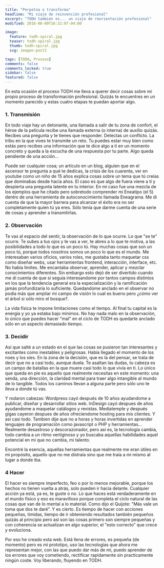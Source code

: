 ```yaml
---
title: "Perpetúa o transforma"
headline: "Mi viaje de reinvención profesional"
excerpt: "TODH también es... un viaje de reorientación profesional"
modified: 2016-08-09T16:32:07-04:00

image:
  feature: todh-spiral.jpg
  teaser: todh-spiral.jpg
  thumb: todh-spiral.jpg
  svg: imagen-post2

tags: [TODH, Proceso]
comments: false
comments_locked: true
sidebar: false
featured: false
---
```


En esta ocasión el proceso TODH me lleva a querer decir cosas sobre mi propio proceso de transformación profesional. Quizás te encuentres en un momento parecido y estas cuatro etapas te puedan aportar algo.

### 1. Transmisión

En todo viaje hay un detonante, una llamada a salir de tu zona de confort, el héroe de la película recibe una llamada externa (o interna) de auxilio quizás. Recibes una pregunta y te tienes que responder. Detectas un conflicto. La tribu en la que vives te transmite un reto. Tu puedes estar muy bien como estás pero recibes una información que te dice algo a tí en un momento concreto y queda a la escucha de una respuesta por tu parte. Algo queda pendiente de una acción...

Puede ser cualquier cosa; un artículo en un blog, alguien que en el ascensor te pregunta a qué te dedicas, la crisis de los cuarenta, ver en youtube como un niño de 15 años explica cosas sobre un tema que tú creías que dominabas desde hacía años. El caso es que algo de fuera viene a tí y despierta una pregunta latente en tu interior. En mi caso fue una mezcla de los ejemplos que he citado pero sobretodo comprender mi Eneatipo (el 5) dentro de una herramienta de autoconocimiento llamada Eneagrama. Me di cuenta de que la mayor barrera para alcanzar el éxito era no ser completamente quien tú ya eres. Sólo tenía que darme cuenta de una serie de cosas y aprender a transmitirlas.

### 2. Observación

Te vas al espacio del sentir, la observación de lo que ocurre. Lo que "se te" ocurre. Te subes a tus ojos y te vas a ver, te abres a lo que te motiva, a las posibilidades a todo lo que es un poco tú. Hay muchas cosas que son un poco tú, porque todos nosotros somos un poco lo que es el mundo. Me interesaban varios oficios, varios roles, me gustaba tanto maquetar css como diseñar webs, usar herramientas frontend, interacción, interface, etc. No había límites. Me encantaba observar, aprender, aplicar y mezclar conocimientos diferentes. Sin embargo esto dejó de ser divertido cuando me di cuenta de que si seguía interesandome por tantos campos distintos en los que la tendencia general era la especialización y la ramificación jamás profundizaría lo suficiente. Quedandome anclado en el observar no podía más que ampliar mi campo de visión lo cual es bueno pero ¿cómo ver el árbol si sólo miro el bosque?.

La vida física te impone limitaciones como el tiempo. Al final tu capital es la energía y yo ya estaba bajo mínimos. No hay nada malo en la observación, lo único que puedes hacer "mal" en el ciclo de TODH es quedarte anclado sólo en un aspecto demasiado tiempo.

### 3. Decidir

Así que salté a un estado en el que las cosas se pusieron tan interesantes y excitantes como inestables y peligrosas. Había llegado el momento de los noes y los síes. En la zona de la decisión, que es la del pensar, se trata de decir que no a casi todo, aunque duela. Te asaltan las dudas, tu cabeza es un campo de batallas en la que muere casi todo lo que vivía en tí. Lo único que queda en pie es aquello que realmente necesitas en este momento: una senda, una dirección, la claridad mental para traer algo intangible al mundo de lo tangible. Todos los caminos llevan a alguna parte pero sólo uno te lleva a donde tú vas.

Y rodaron cabezas: Wordpress cayó después de 10 años ayudandome a publicar, diseñar y desarrollar sitios web. InDesign cayó despues de años ayudandome a maquetar catálogos y revistas. Mediatemple y después gigas cayeron despues de años ofreciendome hosting para mis clientes. Y así casi todo. Tambien dije que no a horas y horas invertidas en aprender lenguajes de programación como javascript o PHP y herramientas... Realmente desastroso y descorazonador, pero así es, la tecnología cambia, todo cambia a un ritmo vertiginoso y yo buscaba aquellas habilidades aquel potencial en mi que no cambia, mi talento.

Encontré la esencia, aquellas herramientas que realmente me eran útiles en mi propósito, aquello que no me distraía sino que me traía a mi mismo al lugar a donde iba.

### 4 Hacer

El hacer es siempre imperfecto, feo o por lo menos mejorable, porque los hechos no tienen vuelta a atrás, solo pueden ir hacia delante. Cualquier acción ya está, ya es, te guste o no. Lo que haces está verdaderamente en el mundo físico y eso es maravilloso porque completa el ciclo natural de las cosas que van de lo mental a lo material. Como dijo el Quijote: "Más vale un toma que dos te daré". Y es cierto. Es tiempo de hacer con acciones pequeñas, tímidas, tiempo de ir obteniendo resultados también pequeños quizás al principio pero así son las cosas primero son siempre pequeñas y con coherencia se actualizan en algo superior, el "esto correcto" que crece y evoluciona.

Por eso he creado esta web. Está llena de errores, es pequeña (de momento) pero es mi prototipo, uso las tecnologías que ahora me representan mejor, con las que puedo dar más de mí, puedo aprender de los errores que voy cometiendo, rectificar rapidamente sin practicamente ningún coste. Voy liberando, fluyendo en TODH.
